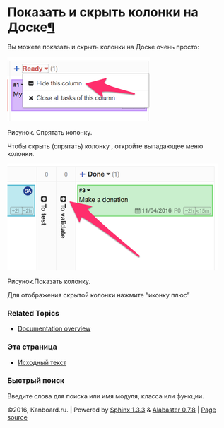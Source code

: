 Показать и скрыть колонки на Доске[¶](#show-and-hide-columns-on-the-board "Ссылка на этот заголовок")
=====================================================================================================

Вы можете показать и скрыть колонки на Доске очень просто:

![Hide a column](_images/hide-column.png)

Рисунок. Спрятать колонку.

Чтобы скрыть (спрятать) колонку , откройте выпадающее меню колонки.

![Show a column](_images/show-column.png)

Рисунок.Показать колонку.

Для отображения скрытой колонки нажмите “иконку плюс”

### Related Topics

-   [Documentation overview](index.html)

### Эта страница

-   [Исходный текст](_sources/board-show-hide-columns.txt)

### Быстрый поиск

Введите слова для поиска или имя модуля, класса или функции.

©2016, Kanboard.ru. | Powered by [Sphinx 1.3.3](http://sphinx-doc.org/)
& [Alabaster 0.7.8](https://github.com/bitprophet/alabaster) | [Page
source](_sources/board-show-hide-columns.txt)
